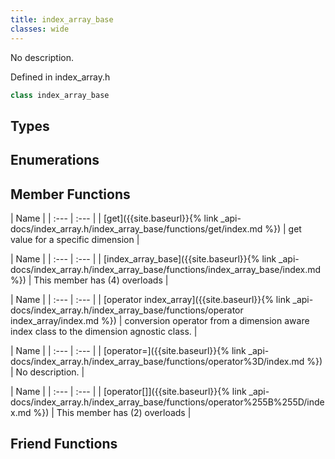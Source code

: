 ```yaml
---
title: index_array_base
classes: wide
---
```



No description.

Defined in index_array.h

```cpp
class index_array_base
```

## Types

## Enumerations

## Member Functions

  | Name |
| :--- | :--- |
| [get]({{site.baseurl}}{% link _api-docs/index_array.h/index_array_base/functions/get/index.md %}) | get value for a specific dimension  |

  | Name |
| :--- | :--- |
| [index\_array\_base]({{site.baseurl}}{% link _api-docs/index_array.h/index_array_base/functions/index_array_base/index.md %}) | This member has (4) overloads |

  | Name |
| :--- | :--- |
| [operator index\_array]({{site.baseurl}}{% link _api-docs/index_array.h/index_array_base/functions/operator index_array/index.md %}) | conversion operator from a dimension aware index class to the dimension agnostic class.  |

  | Name |
| :--- | :--- |
| [operator=]({{site.baseurl}}{% link _api-docs/index_array.h/index_array_base/functions/operator%3D/index.md %}) | No description. |

  | Name |
| :--- | :--- |
| [operator[]]({{site.baseurl}}{% link _api-docs/index_array.h/index_array_base/functions/operator%255B%255D/index.md %}) | This member has (2) overloads |


## Friend Functions

